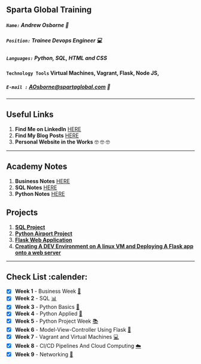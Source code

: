 ## Sparta Global Training
##### `Name:` Andrew Osborne :office:
##### `Position:` Trainee Devops Engineer :computer:
##### `Languages:` Python, SQL, HTML and CSS
#### `Technology Tools` Virtual Machines, Vagrant, Flask, Node JS,
##### `E-mail :` AOsborne@spartaglobal.com :email:
___

## **Useful Links**

1. **Find Me on LinkedIn** [HERE](https://www.linkedin.com/in/andrew-osborne-52a46917b)
2. **Find My Blog Posts** [HERE](https://medium.com/@aosborne99/my-first-month-learning-to-code-476c5dc56871)
3. **Personal Website in the Works** :nerd_face: :nerd_face: :nerd_face:

___

## **Academy Notes**
1. **Business Notes** [HERE](/Week%201%20Business%20Week)
2. **SQL Notes** [HERE](Week%202%20SQL%20Week)
3. **Python Notes** [HERE](Week%203%20Python%20Week)

## **Projects**
1. [**SQL Project**](https://github.com/aosborne17/DevOps-Training/tree/master/Week%202%20SQL%20Week/SQL%20Project)
2. [**Python Airport Project**](https://github.com/aosbornee17/Sparta_Airport_Project)
3. [**Flask Web Application**](https://github.com/aosborne17/Flask-App)
4. [**Creating A DEV Environment on A linux VM and Deploying A Flask app onto a web server**](https://github.com/aosborne17/Flask-With-Vagrant)



___
## **Check List** :calender:

- [x] **Week 1** - Business Week [:briefcase:](https://github.com/aosborne17/DevOps_Training/tree/master/Week%201%20Business%20Week)
- [x] **Week 2** - SQL [:bar_chart:](https://github.com/aosborne17/DevOps_Training/tree/master/Week%202%20SQL%20Week)
- [x] **Week 3** - Python Basics [:snake:](https://github.com/aosborne17/DevOps_Training/tree/master/Week%203%20Python%20Week)
- [x] **Week 4** - Python Applied [:robot:](https://github.com/aosborne17/DevOps_Training/tree/master/Week%204%20Python%20Applied%20Week)
- [x] **Week 5** - Python Project Week [:books:](https://github.com/aosbornee17/Sparta_Airport_Project)
- [x] **Week 6** - Model-View-Controller Using Flask [:mag_right:](https://github.com/aosborne17/mvc_flask)
- [x] **Week 7** - Vagrant and Virtual Machines [:computer:](https://github.com/aosborne17/Vagrant-Introduction)
- [x] **Week 8** - CI/CD Pipelines And Cloud Computing [:cloud:]()
- [x]  **Week 9** - Networking [:goal_net:](/Notes/Week9-Networking)
